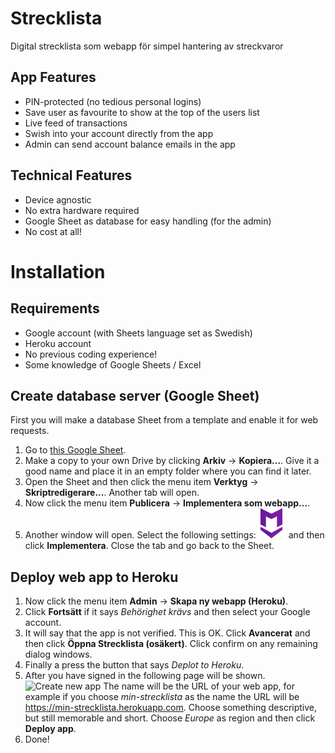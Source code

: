 # Strecklista
Digital strecklista som webapp för simpel hantering av streckvaror

## App Features
* PIN-protected (no tedious personal logins)
* Save user as favourite to show at the top of the users list
* Live feed of transactions
* Swish into your account directly from the app
* Admin can send account balance emails in the app

## Technical Features
* Device agnostic
* No extra hardware required
* Google Sheet as database for easy handling (for the admin)
* No cost at all!

# Installation
## Requirements
* Google account (with Sheets language set as Swedish)
* Heroku account
* No previous coding experience!
* Some knowledge of Google Sheets / Excel

## Create database server (Google Sheet)
First you will make a database Sheet from a template and enable it for web requests.
1. Go to [this Google Sheet](https://docs.google.com/spreadsheets/d/1gPa05XEx8V-suxmafw6fqGoaCoEWWZ85tGntNz_isi8/edit?usp=sharing "Database template Sheet").
2. Make a copy to your own Drive by clicking **Arkiv** -> **Kopiera...**. Give it a good name and place it in an empty folder where you can find it later.
3. Open the Sheet and then click the menu item **Verktyg** -> **Skriptredigerare...**. Another tab will open.
4. Now click the menu item **Publicera** -> **Implementera som webapp...**.
5. Another window will open. Select the following settings:![Settings for web app](https://github.com/adam-p/markdown-here/raw/master/src/common/images/icon48.png "Settings for web app") and then click **Implementera**. Close the tab and go back to the Sheet.

## Deploy web app to Heroku
1. Now click the menu item **Admin** -> **Skapa ny webapp (Heroku)**.
2. Click **Fortsätt** if it says *Behörighet krävs* and then select your Google account.
3. It will say that the app is not verified. This is OK. Click **Avancerat** and then click **Öppna Strecklista (osäkert)**. Click confirm on any remaining dialog windows.
4. Finally a press the button that says *Deplot to Heroku*.
5. After you have signed in the following page will be shown. ![Create new app](https://user-images.githubusercontent.com/28558941/31044962-f0d77900-a5d9-11e7-95e7-ce94697220ba.png "Create new app") The name will be the URL of your web app, for example if you choose *min-strecklista* as the name the URL will be <https://min-strecklista.herokuapp.com>. Choose something descriptive, but still memorable and short. Choose *Europe* as region and then click **Deploy app**.
6. Done!
